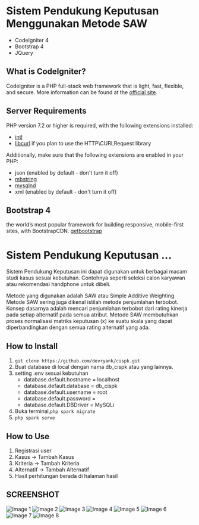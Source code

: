 # Sistem Pendukung Keputusan Menggunakan Metode SAW
- CodeIgniter 4
- Bootstrap 4
- JQuery

## What is CodeIgniter?

CodeIgniter is a PHP full-stack web framework that is light, fast, flexible, and secure. 
More information can be found at the [official site](http://codeigniter.com).

## Server Requirements

PHP version 7.2 or higher is required, with the following extensions installed: 

- [intl](http://php.net/manual/en/intl.requirements.php)
- [libcurl](http://php.net/manual/en/curl.requirements.php) if you plan to use the HTTP\CURLRequest library

Additionally, make sure that the following extensions are enabled in your PHP:

- json (enabled by default - don't turn it off)
- [mbstring](http://php.net/manual/en/mbstring.installation.php)
- [mysqlnd](http://php.net/manual/en/mysqlnd.install.php)
- xml (enabled by default - don't turn it off)

## Bootstrap 4

the world’s most popular framework for building responsive, mobile-first sites, with BootstrapCDN.
[getbootstrap](http://getbootstrap.com)


# Sistem Pendukung Keputusan ...

Sistem Pendukung Keputusan ini dapat digunakan untuk berbagai macam studi kasus sesuai kebutuhan. Contohnya seperti seleksi calon karyawan atau rekomendasi handphone untuk dibeli.

Metode yang digunakan adalah SAW atau Simple Additive Weighting. Metode SAW sering juga dikenal istilah metode penjumlahan terbobot. Konsep dasarnya adalah mencari penjumlahan terbobot dari rating kinerja pada setiap alternatif pada semua atribut. Metode SAW membutuhkan proses normalisasi matriks keputusan (x) ke suatu skala yang dapat diperbandingkan dengan semua rating alternatif yang ada.

## How to Install
1. `git clone https://github.com/devryank/cispk.git`
2. Buat database di local dengan nama db_cispk atau yang lainnya.
3. setting .env sesuai kebutuhan
 	- database.default.hostname = localhost
	- database.default.database = db_cispk
	- database.default.username = root
	- database.default.password =
	- database.default.DBDriver = MySQLi
4. Buka terminal,`php spark migrate`
5. `php spark serve`

## How to Use
1. Registrasi user
2. Kasus -> Tambah Kasus
3. Kriteria -> Tambah Kriteria
4. Alternatif -> Tambah Alternatif
5. Hasil perhitungan berada di halaman hasil

## SCREENSHOT
![Image 1](https://i.imgur.com/zdOajpe.png)
![Image 2](https://i.imgur.com/Oxdjsbc.png)
![Image 3](https://i.imgur.com/WqEzKbG.png)
![Image 4](https://i.imgur.com/cm6qB9n.png)
![Image 5](https://i.imgur.com/9YPk03r.png)
![Image 6](https://i.imgur.com/7pI5f6I.png)
![Image 7](https://i.imgur.com/zjgRKzV.png)
![Image 8](https://i.imgur.com/SiKtbpx.png)